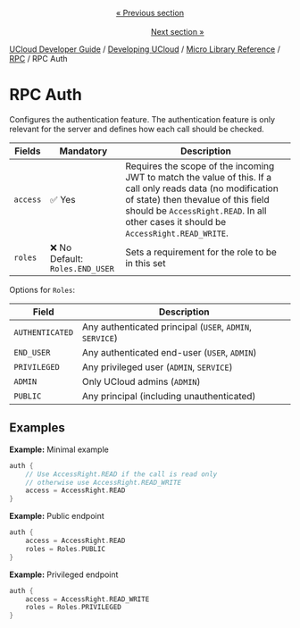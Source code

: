 <p align='center'>
<a href='/docs/developer-guide/development/micro/rpc/rpc_audit.md'>« Previous section</a>
&nbsp;&nbsp;&nbsp;&nbsp;&nbsp;&nbsp;&nbsp;&nbsp;&nbsp;&nbsp;&nbsp;&nbsp;&nbsp;&nbsp;&nbsp;&nbsp;&nbsp;&nbsp;&nbsp;&nbsp;&nbsp;&nbsp;&nbsp;&nbsp;&nbsp;&nbsp;&nbsp;&nbsp;&nbsp;&nbsp;&nbsp;&nbsp;&nbsp;&nbsp;&nbsp;&nbsp;&nbsp;&nbsp;&nbsp;&nbsp;&nbsp;&nbsp;&nbsp;&nbsp;&nbsp;&nbsp;&nbsp;&nbsp;&nbsp;&nbsp;&nbsp;&nbsp;&nbsp;&nbsp;&nbsp;&nbsp;&nbsp;&nbsp;&nbsp;&nbsp;&nbsp;&nbsp;&nbsp;&nbsp;&nbsp;&nbsp;&nbsp;&nbsp;&nbsp;&nbsp;&nbsp;&nbsp;&nbsp;&nbsp;&nbsp;&nbsp;&nbsp;&nbsp;&nbsp;&nbsp;&nbsp;&nbsp;&nbsp;&nbsp;&nbsp;&nbsp;&nbsp;&nbsp;&nbsp;&nbsp;&nbsp;&nbsp;&nbsp;&nbsp;&nbsp;&nbsp;&nbsp;&nbsp;&nbsp;&nbsp;&nbsp;&nbsp;&nbsp;&nbsp;&nbsp;&nbsp;&nbsp;&nbsp;&nbsp;&nbsp;&nbsp;&nbsp;&nbsp;&nbsp;&nbsp;&nbsp;&nbsp;&nbsp;&nbsp;&nbsp;&nbsp;&nbsp;&nbsp;&nbsp;&nbsp;&nbsp;&nbsp;&nbsp;&nbsp;&nbsp;&nbsp;&nbsp;&nbsp;&nbsp;&nbsp;&nbsp;&nbsp;&nbsp;&nbsp;&nbsp;&nbsp;&nbsp;&nbsp;&nbsp;&nbsp;&nbsp;&nbsp;&nbsp;&nbsp;&nbsp;&nbsp;&nbsp;&nbsp;<a href='/docs/developer-guide/development/micro/rpc/rpc_http.md'>Next section »</a>
</p>


[UCloud Developer Guide](/docs/developer-guide/README.md) / [Developing UCloud](/docs/developer-guide/development/README.md) / [Micro Library Reference](/docs/developer-guide/development/micro/README.md) / [RPC](/docs/developer-guide/development/micro/rpc/README.md) / RPC Auth
# RPC Auth

Configures the authentication feature. The authentication feature is only relevant for the server and defines how
each call should be checked.

| Fields | Mandatory | Description |
|--------|-----------|-------------|
| `access` | ✅ Yes | Requires the scope of the incoming JWT to match the value of this. If a call only reads data (no modification of state) then thevalue of this field should be `AccessRight.READ`. In all other cases it should be `AccessRight.READ_WRITE`. |
| `roles` | ❌ No <br> Default: `Roles.END_USER` | Sets a requirement for the role to be in this set |

Options for `Roles`:

| Field | Description |
|-------|-------------|
| `AUTHENTICATED` | Any authenticated principal (`USER`, `ADMIN`, `SERVICE`) |
| `END_USER` | Any authenticated end-user (`USER`, `ADMIN`) |
| `PRIVILEGED` | Any privileged user (`ADMIN`, `SERVICE`) |
| `ADMIN` | Only UCloud admins (`ADMIN`) |
| `PUBLIC` | Any principal (including unauthenticated) |

## Examples

__Example:__ Minimal example

```kotlin
auth {
    // Use AccessRight.READ if the call is read only
    // otherwise use AccessRight.READ_WRITE
    access = AccessRight.READ
}
```

__Example:__ Public endpoint

```kotlin
auth {
    access = AccessRight.READ
    roles = Roles.PUBLIC
}
```

__Example:__ Privileged endpoint

```kotlin
auth {
    access = AccessRight.READ_WRITE
    roles = Roles.PRIVILEGED
}
```


